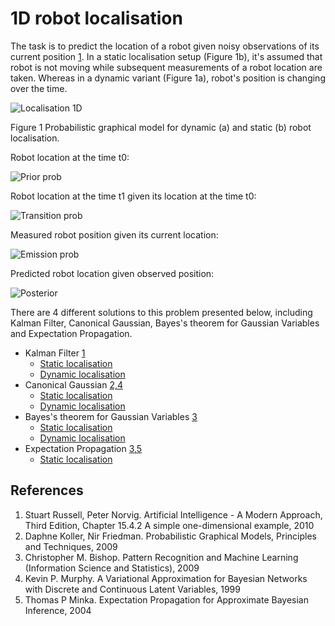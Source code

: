 1D robot localisation
====================

The task is to predict the location of a robot given noisy observations of its current position [1](#references). In a static localisation setup (Figure 1b), 
it's assumed that robot is not moving while subsequent measurements of a robot location are taken. Whereas in a dynamic variant (Figure 1a), 
robot's position is changing over the time.

![Localisation 1D](https://raw.github.com/danielkorzekwa/bayes-scala/master/doc/localisation_example/localisation_1d.png "Localisation 1D")

Figure 1 Probabilistic graphical model for dynamic (a) and static (b) robot localisation.

Robot location at the time t0:

![Prior prob](https://raw.github.com/danielkorzekwa/bayes-scala/master/doc/localisation_example/prior_prob.png "Prior prob")

Robot location at the time t1 given its location at the time t0:

![Transition prob](https://raw.github.com/danielkorzekwa/bayes-scala/master/doc/localisation_example/transition_prob.png "Transition prob")

Measured robot position given its current location:

![Emission prob](https://raw.github.com/danielkorzekwa/bayes-scala/master/doc/localisation_example/emission_prob.png "Emission prob")

Predicted robot location given observed position:

![Posterior](https://raw.github.com/danielkorzekwa/bayes-scala/master/doc/localisation_example/posterior.png "Posterior")

There are 4 different solutions to this problem presented below, 
including Kalman Filter, Canonical Gaussian, Bayes's theorem for Gaussian Variables and Expectation Propagation.

* Kalman Filter [1](#references)
  * [Static localisation](https://github.com/danielkorzekwa/bayes-scala/blob/master/src/test/scala/dk/bayes/gaussian/localisation1d/StaticLocalisationKalmanTest.scala)
  * [Dynamic localisation](https://github.com/danielkorzekwa/bayes-scala/blob/master/src/test/scala/dk/bayes/gaussian/localisation1d/HMMLocalisationKalmanTest.scala)
* Canonical Gaussian [2,4](#references)
  * [Static localisation](https://github.com/danielkorzekwa/bayes-scala/blob/master/src/test/scala/dk/bayes/gaussian/localisation1d/StaticLocalisationCanonicalGaussianTest.scala)
  * [Dynamic localisation](https://github.com/danielkorzekwa/bayes-scala/blob/master/src/test/scala/dk/bayes/gaussian/localisation1d/HMMLocalisationCanonicalGaussianTest.scala)
* Bayes's theorem for Gaussian Variables [3](#references)
  * [Static localisation](https://github.com/danielkorzekwa/bayes-scala/blob/master/src/test/scala/dk/bayes/gaussian/localisation1d/StaticLocalisationGaussianTest.scala)
  * [Dynamic localisation](https://github.com/danielkorzekwa/bayes-scala/blob/master/src/test/scala/dk/bayes/gaussian/localisation1d/HMMLocalisationGaussianTest.scala)
* Expectation Propagation [3,5](#references)
  * [Static localisation](https://github.com/danielkorzekwa/bayes-scala/blob/master/src/test/scala/dk/bayes/gaussian/localisation1d/StaticLocalisationEPTest.scala)
 
References
---------------
1. Stuart Russell, Peter Norvig. Artificial Intelligence - A Modern Approach, Third Edition, Chapter 15.4.2 A simple one-dimensional example, 2010
2. Daphne Koller, Nir Friedman. Probabilistic Graphical Models, Principles and Techniques, 2009
3. Christopher M. Bishop. Pattern Recognition and Machine Learning (Information Science and Statistics), 2009
4. Kevin P. Murphy. A Variational Approximation for Bayesian Networks with Discrete and Continuous Latent Variables, 1999
5. Thomas P Minka. Expectation Propagation for Approximate Bayesian Inference, 2004